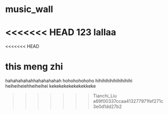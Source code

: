 # music_wall
<<<<<<< HEAD
123 lallaa
=======
<<<<<<< HEAD


this meng zhi
=======
hahahahahahhahahahahah
hohohohohoho
hihihihihihihihihihi
heiheiheiehheiheihei
kekekekekekekekkeke
>>>>>>> Tianchi_Liu
>>>>>>> a69f00337ccaa413277971fef271c3e0d1dd27b2
